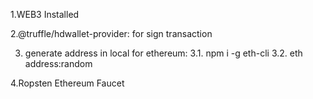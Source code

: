 1.WEB3 Installed

2.@truffle/hdwallet-provider: for sign transaction 

3. generate address in local for ethereum: 
 3.1. npm i -g eth-cli 
 3.2. eth address:random


4.Ropsten Ethereum Faucet